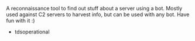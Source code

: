 A reconnaissance tool to find out stuff about a server using a bot. Mostly used against C2 servers to harvest info, but can be used with any bot.
Have fun with it :)
- tdsoperational

